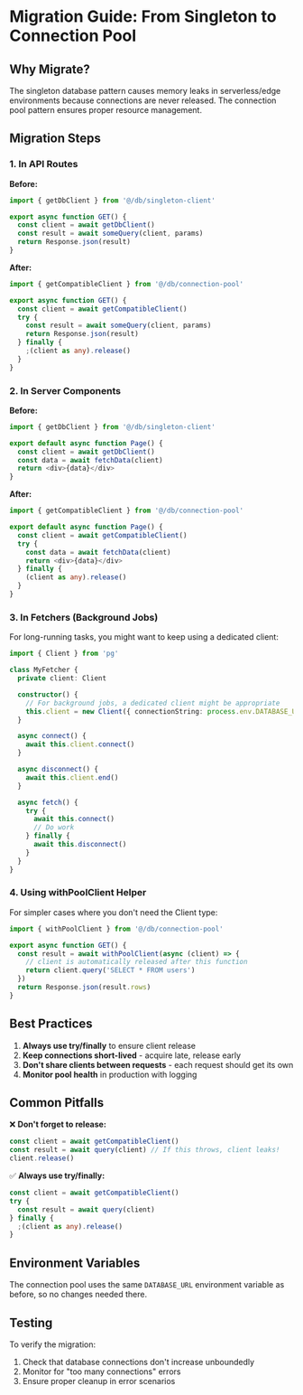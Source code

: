 # Migration Guide: From Singleton to Connection Pool

## Why Migrate?

The singleton database pattern causes memory leaks in serverless/edge environments because connections are never released. The connection pool pattern ensures proper resource management.

## Migration Steps

### 1. In API Routes

**Before:**

```typescript
import { getDbClient } from '@/db/singleton-client'

export async function GET() {
  const client = await getDbClient()
  const result = await someQuery(client, params)
  return Response.json(result)
}
```

**After:**

```typescript
import { getCompatibleClient } from '@/db/connection-pool'

export async function GET() {
  const client = await getCompatibleClient()
  try {
    const result = await someQuery(client, params)
    return Response.json(result)
  } finally {
    ;(client as any).release()
  }
}
```

### 2. In Server Components

**Before:**

```typescript
import { getDbClient } from '@/db/singleton-client'

export default async function Page() {
  const client = await getDbClient()
  const data = await fetchData(client)
  return <div>{data}</div>
}
```

**After:**

```typescript
import { getCompatibleClient } from '@/db/connection-pool'

export default async function Page() {
  const client = await getCompatibleClient()
  try {
    const data = await fetchData(client)
    return <div>{data}</div>
  } finally {
    (client as any).release()
  }
}
```

### 3. In Fetchers (Background Jobs)

For long-running tasks, you might want to keep using a dedicated client:

```typescript
import { Client } from 'pg'

class MyFetcher {
  private client: Client

  constructor() {
    // For background jobs, a dedicated client might be appropriate
    this.client = new Client({ connectionString: process.env.DATABASE_URL })
  }

  async connect() {
    await this.client.connect()
  }

  async disconnect() {
    await this.client.end()
  }

  async fetch() {
    try {
      await this.connect()
      // Do work
    } finally {
      await this.disconnect()
    }
  }
}
```

### 4. Using withPoolClient Helper

For simpler cases where you don't need the Client type:

```typescript
import { withPoolClient } from '@/db/connection-pool'

export async function GET() {
  const result = await withPoolClient(async (client) => {
    // client is automatically released after this function
    return client.query('SELECT * FROM users')
  })
  return Response.json(result.rows)
}
```

## Best Practices

1. **Always use try/finally** to ensure client release
2. **Keep connections short-lived** - acquire late, release early
3. **Don't share clients between requests** - each request should get its own
4. **Monitor pool health** in production with logging

## Common Pitfalls

❌ **Don't forget to release:**

```typescript
const client = await getCompatibleClient()
const result = await query(client) // If this throws, client leaks!
client.release()
```

✅ **Always use try/finally:**

```typescript
const client = await getCompatibleClient()
try {
  const result = await query(client)
} finally {
  ;(client as any).release()
}
```

## Environment Variables

The connection pool uses the same `DATABASE_URL` environment variable as before, so no changes needed there.

## Testing

To verify the migration:

1. Check that database connections don't increase unboundedly
2. Monitor for "too many connections" errors
3. Ensure proper cleanup in error scenarios
